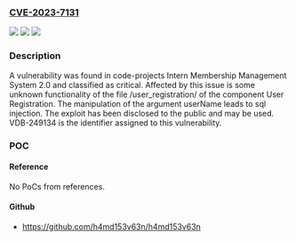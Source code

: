 ### [CVE-2023-7131](https://cve.mitre.org/cgi-bin/cvename.cgi?name=CVE-2023-7131)
![](https://img.shields.io/static/v1?label=Product&message=Intern%20Membership%20Management%20System&color=blue)
![](https://img.shields.io/static/v1?label=Version&message=%3D%202.0%20&color=brighgreen)
![](https://img.shields.io/static/v1?label=Vulnerability&message=CWE-89%20SQL%20Injection&color=brighgreen)

### Description

A vulnerability was found in code-projects Intern Membership Management System 2.0 and classified as critical. Affected by this issue is some unknown functionality of the file /user_registration/ of the component User Registration. The manipulation of the argument userName leads to sql injection. The exploit has been disclosed to the public and may be used. VDB-249134 is the identifier assigned to this vulnerability.

### POC

#### Reference
No PoCs from references.

#### Github
- https://github.com/h4md153v63n/h4md153v63n

